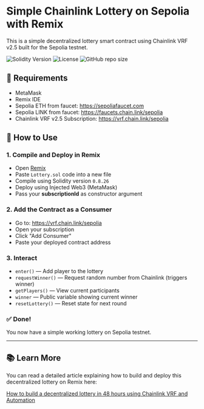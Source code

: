 
# Simple Chainlink Lottery on Sepolia with Remix

This is a simple decentralized lottery smart contract using Chainlink VRF v2.5 built for the Sepolia testnet.

![Solidity Version](https://img.shields.io/badge/solidity-0.8.26-blue)
![License](https://img.shields.io/badge/license-MIT-green)
![GitHub repo size](https://img.shields.io/github/repo-size/DCVglobalnetwork/simple-chainlink-lottery)

## 🧰 Requirements

- MetaMask
- Remix IDE
- Sepolia ETH from faucet: https://sepoliafaucet.com
- Sepolia LINK from faucet: https://faucets.chain.link/sepolia
- Chainlink VRF v2.5 Subscription: https://vrf.chain.link/sepolia

## 🚀 How to Use

### 1. Compile and Deploy in Remix

- Open [Remix](https://remix.ethereum.org)
- Paste `Lottery.sol` code into a new file
- Compile using Solidity version `0.8.26`
- Deploy using Injected Web3 (MetaMask)
- Pass your **subscriptionId** as constructor argument

### 2. Add the Contract as a Consumer

- Go to: https://vrf.chain.link/sepolia
- Open your subscription
- Click "Add Consumer"
- Paste your deployed contract address

### 3. Interact

- `enter()` — Add player to the lottery
- `requestWinner()` — Request random number from Chainlink (triggers winner)
- `getPlayers()` — View current participants
- `winner` — Public variable showing current winner
- `resetLottery()` — Reset state for next round

### ✅ Done!

You now have a simple working lottery on Sepolia testnet.

---

## 📚 Learn More

You can read a detailed article explaining how to build and deploy this decentralized lottery on Remix here:

[How to build a decentralized lottery in 48 hours using Chainlink VRF and Automation](https://medium.com/block-magnates/how-to-built-a-decentralized-lottery-in-48-hours-using-chainlink-vrf-and-automation-fe1f0a6a717f)

